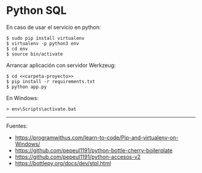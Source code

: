 # Python SQL

En caso de usar el servicio en python:

    $ sudo pip install virtualenv
    $ virtualenv -p python3 env
    $ cd env
    $ source bin/activate

Arrancar aplicación con servidor Werkzeug:

    $ cd <<carpeta-proyecto>>
    $ pip install -r requirements.txt
    $ python app.py

En Windows:

    > env\Scripts\activate.bat

---

Fuentes:

+ https://programwithus.com/learn-to-code/Pip-and-virtualenv-on-Windows/
+ https://github.com/pepeul1191/python-bottle-cherry-boilerplate
+ https://github.com/pepeul1191/python-accesos-v2
+ https://bottlepy.org/docs/dev/stpl.html
